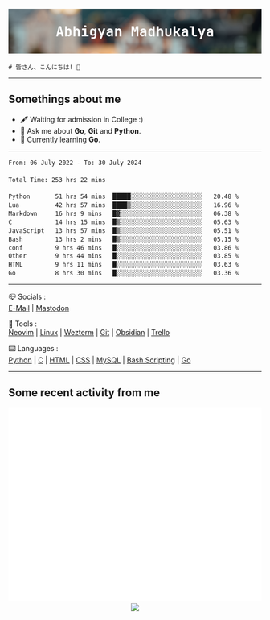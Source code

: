![header](./header.png)
```
# 皆さん、こんにちは! 👋
```
---

## Somethings about me
- 🖋️ Waiting for admission in College :)
- 💬 Ask me about **Go**, **Git** and **Python**.
- 🔭 Currently learning **Go**.

---

<!--START_SECTION:waka-->

```txt
From: 06 July 2022 - To: 30 July 2024

Total Time: 253 hrs 22 mins

Python       51 hrs 54 mins  █████░░░░░░░░░░░░░░░░░░░░   20.48 %
Lua          42 hrs 57 mins  ████▒░░░░░░░░░░░░░░░░░░░░   16.96 %
Markdown     16 hrs 9 mins   █▓░░░░░░░░░░░░░░░░░░░░░░░   06.38 %
C            14 hrs 15 mins  █▒░░░░░░░░░░░░░░░░░░░░░░░   05.63 %
JavaScript   13 hrs 57 mins  █▒░░░░░░░░░░░░░░░░░░░░░░░   05.51 %
Bash         13 hrs 2 mins   █▒░░░░░░░░░░░░░░░░░░░░░░░   05.15 %
conf         9 hrs 46 mins   █░░░░░░░░░░░░░░░░░░░░░░░░   03.86 %
Other        9 hrs 44 mins   █░░░░░░░░░░░░░░░░░░░░░░░░   03.85 %
HTML         9 hrs 11 mins   █░░░░░░░░░░░░░░░░░░░░░░░░   03.63 %
Go           8 hrs 30 mins   █░░░░░░░░░░░░░░░░░░░░░░░░   03.36 %
```

<!--END_SECTION:waka-->

---

📪 Socials :<br>
[E-Mail](mailto:abhigyanmadhukalya@gmail.com) | <a rel="me" href="https://mastodon.social/@abhigyanmadhukalya">Mastodon</a>

🧰 Tools :<br>
[Neovim](https://neovim.oi) | [Linux](https://archlinux.org/) | [Wezterm](https://wezfurlong.org/wezterm/index.html) | [Git](https://git-scm.com/) | [Obsidian](https://obsidian.md) | [Trello](https://trello.com)

⌨️ Languages :<br>
[Python](https://python.org) | [C](https://www.iso.org/standard/74528.html) | [HTML](https://html.spec.whatwg.org/) | [CSS](https://www.w3.org/Style/CSS/Overview.en.html) | [MySQL](https://www.mysql.com/) | [Bash Scripting](https://www.gnu.org/software/bash/) | [Go](https://go.dev)

---

## Some recent activity from me
<p align="center">
  <img src="./github-metrics.svg" />
  <img src="https://github-profile-summary-cards.vercel.app/api/cards/profile-details?username=abhigyanmadhukalya&theme=github_dark" />
</p>

